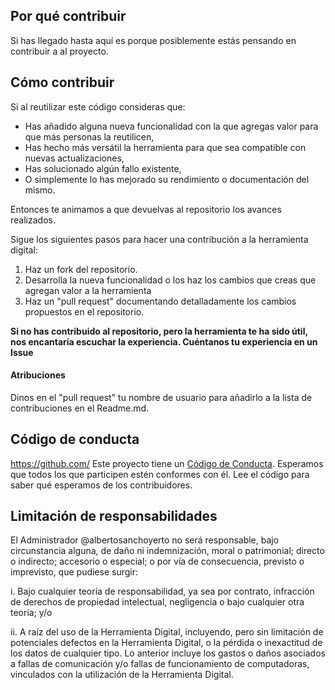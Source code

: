## Por qué contribuir

Si has llegado hasta aquí es porque posiblemente estás pensando en contribuir a al proyecto. 

## Cómo contribuir

Si al reutilizar este código consideras que:

- Has añadido alguna nueva funcionalidad con la que agregas valor para que más personas la reutilicen,
- Has hecho más versátil la herramienta para que sea compatible con nuevas actualizaciones,
- Has solucionado algún fallo existente,
- O simplemente lo has mejorado su rendimiento o documentación del mismo.

Entonces te animamos a que devuelvas al repositorio los avances realizados.

Sigue los siguientes pasos para hacer una contribución a la herramienta digital:

1. Haz un fork del repositorio.
2. Desarrolla la nueva funcionalidad o los haz los cambios que creas que agregan valor a la herramienta
3. Haz un "pull request" documentando detalladamente los cambios propuestos en el repositorio.

**Si no has contribuido al repositorio, pero la herramienta te ha sido útil, nos encantaría escuchar la experiencia. Cuéntanos tu experiencia en un Issue**

#### Atribuciones
Dinos en el "pull request" tu nombre de usuario para añadirlo a la lista de contribuciones en el Readme.md.

## Código de conducta
https://github.com/
Este proyecto tiene un [Código de Conducta](https://github.com//AlbertoSanchoyerto//LibGame//CODE-OF-CONDUCT.md). Esperamos que todos los que participen estén conformes con él. Lee el código para saber qué esperamos de los contribuidores. 

## Limitación de responsabilidades

El Administrador @albertosanchoyerto no será responsable, bajo circunstancia alguna, de daño ni indemnización, moral o patrimonial; directo o indirecto; accesorio o especial; o por vía de consecuencia, previsto o imprevisto, que pudiese surgir:

i. Bajo cualquier teoría de responsabilidad, ya sea por contrato, infracción de derechos de propiedad intelectual, negligencia o bajo cualquier otra teoría; y/o

ii. A raíz del uso de la Herramienta Digital, incluyendo, pero sin limitación de potenciales defectos en la Herramienta Digital, o la pérdida o inexactitud de los datos de cualquier tipo. Lo anterior incluye los gastos o daños asociados a fallas de comunicación y/o fallas de funcionamiento de computadoras, vinculados con la utilización de la Herramienta Digital.
